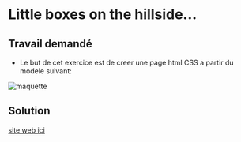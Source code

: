 # Little boxes on the hillside...

## Travail demandé
+ Le but de cet exercice est de creer une page html CSS a partir du modele suivant:  

![maquette](http://images.innoveduc.fr/integration_parcours/css/css_box_model/maquette-box-model.png 'maquette')

## Solution 
[site web ici](https://hillside-dgwebcreation.netlify.app 'maquette')

